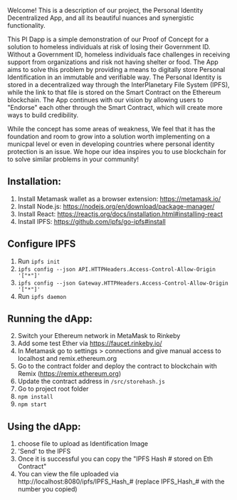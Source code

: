 Welcome! This is a description of our project, the Personal Identity Decentralized App, and all its beautiful nuances and synergistic functionality.

This PI Dapp is a simple demonstration of our Proof of Concept for a solution to homeless individuals at risk of losing their Government ID. Without a Government ID, homeless individuals face challenges in receiving support from organizations and risk not having shelter or food. The App aims to solve this problem by providing a means to digitally store Personal Identification in an immutable and verifiable way. The Personal Identity is stored in a decentralized way through the InterPlanetary File System (IPFS), while the link to that file is stored on the Smart Contract on the Ethereum blockchain. The App continues with our vision by allowing users to "Endorse" each other through the Smart Contract, which will create more ways to build credibility. 

While the concept has some areas of weakness, We feel that it has the foundation and room to grow into a solution worth implementing on a municpal level or even in developing countries where personal identity protection is an issue. We hope our idea inspires you to use blockchain for to solve similar problems in your community!

## Installation:

1. Install Metamask wallet as a browser extension: https://metamask.io/
2. Install Node.js: https://nodejs.org/en/download/package-manager/
3. Install React: https://reactjs.org/docs/installation.html#installing-react
4. Install IPFS: https://github.com/ipfs/go-ipfs#install

## Configure IPFS

1. Run `ipfs init`
1. `ipfs config --json API.HTTPHeaders.Access-Control-Allow-Origin '["*"]'` 
2. `ipfs config --json Gateway.HTTPHeaders.Access-Control-Allow-Origin '["*"]'`
3. Run `ipfs daemon`


## Running the dApp:

2. Switch your Ethereum network in MetaMask to Rinkeby
3. Add some test Ether via https://faucet.rinkeby.io/
4. In Metamask go to settings > connections and give manual access to localhost and remix.ethereum.org 
4. Go to the contract folder and deploy the contract to blockchain with Remix (https://remix.ethereum.org)
5. Update the contract address in `/src/storehash.js`
6. Go to project root folder
7. `npm install`
8. `npm start`

## Using the dApp:

1. choose file to upload as Identification Image
2. 'Send' to the IPFS
3. Once it is successful you can copy the "IPFS Hash # stored on Eth Contract"
3. You can view the file uploaded via http://localhost:8080/ipfs/IPFS_Hash_# (replace IPFS_Hash_# with the number you copied)

